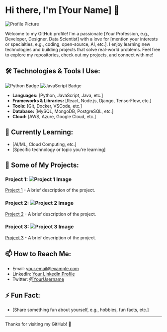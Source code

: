 # Hi there, I'm [Your Name] 👋

![Profile Picture](https://your-image-url.com/profile.jpg) <!-- Optional: Add your profile image URL -->

Welcome to my GitHub profile! I'm a passionate [Your Profession, e.g., Developer, Designer, Data Scientist] with a love for [mention your interests or specialties, e.g., coding, open-source, AI, etc.]. I enjoy learning new technologies and building projects that solve real-world problems. Feel free to explore my repositories, check out my projects, and connect with me!

## 🛠️ Technologies & Tools I Use:

![Python Badge](https://img.shields.io/badge/Python-3.9-blue) ![JavaScript Badge](https://img.shields.io/badge/JavaScript-ES6-yellow)

- **Languages:** [Python, JavaScript, Java, etc.]
- **Frameworks & Libraries:** [React, Node.js, Django, TensorFlow, etc.]
- **Tools:** [Git, Docker, VSCode, etc.]
- **Database:** [MySQL, MongoDB, PostgreSQL, etc.]
- **Cloud:** [AWS, Azure, Google Cloud, etc.]

## 🌱 Currently Learning:
- [AI/ML, Cloud Computing, etc.]
- [Specific technology or topic you're learning]

## 📂 Some of My Projects:

### Project 1: ![Project 1 Image](https://your-image-url.com/project1-screenshot.jpg) 
[Project 1](https://github.com/yourusername/project1) - A brief description of the project.

### Project 2: ![Project 2 Image](https://your-image-url.com/project2-screenshot.jpg)
[Project 2](https://github.com/yourusername/project2) - A brief description of the project.

### Project 3: ![Project 3 Image](https://your-image-url.com/project3-screenshot.jpg)
[Project 3](https://github.com/yourusername/project3) - A brief description of the project.

## 📫 How to Reach Me:
- Email: [your.email@example.com](mailto:your.email@example.com)
- LinkedIn: [Your LinkedIn Profile](https://www.linkedin.com/in/yourprofile)
- Twitter: [@YourUsername](https://twitter.com/yourusername)

## ⚡ Fun Fact:
- [Share something fun about yourself, e.g., hobbies, fun facts, etc.]

---

Thanks for visiting my GitHub! 🚀
